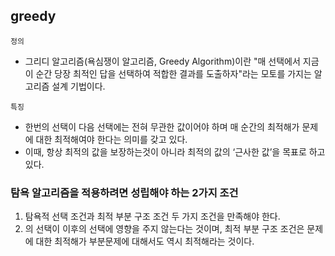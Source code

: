 ## greedy
`정의`
- 그리디 알고리즘(욕심쟁이 알고리즘, Greedy Algorithm)이란 "매 선택에서 지금 이 순간 당장 최적인 답을 선택하여 적합한 결과를 도출하자"라는 모토를 가지는 알고리즘 설계 기법이다.

`특징`
- 한번의 선택이 다음 선택에는 전혀 무관한 값이어야 하며 매 순간의 최적해가 문제에 대한 최적해여야 한다는 의미를 갖고 있다.
- 이때, 항상 최적의 값을 보장하는것이 아니라 최적의 값의 ‘근사한 값’을 목표로 하고 있다.

### 탐욕 알고리즘을 적용하려면 성립해야 하는 2가지 조건
1. 탐욕적 선택 조건과 최적 부분 구조 조건 두 가지 조건을 만족해야 한다.
2. 의 선택이 이후의 선택에 영향을 주지 않는다는 것이며, 최적 부분 구조 조건은 문제에 대한 최적해가 부분문제에 대해서도 역시 최적해라는 것이다.